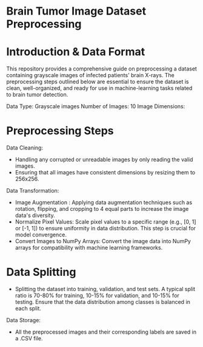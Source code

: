 # Brain Tumor Image Dataset Preprocessing

# Introduction & Data Format
This repository provides a comprehensive guide on preprocessing a dataset containing grayscale images of infected patients' brain X-rays. The preprocessing steps outlined below are essential to ensure the dataset is clean, well-organized, and ready for use in machine-learning tasks related to brain tumor detection.

Data Type: Grayscale images
Number of Images: 10
Image Dimensions: 

# Preprocessing Steps

Data Cleaning:

- Handling any corrupted or unreadable images by only reading the valid images.
- Ensuring that all images have consistent dimensions by resizing them to 256x256.

Data Transformation:

- Image Augmentation : 
Applying data augmentation techniques such as rotation, flipping, and cropping to 4 equal parts to increase the image data's diversity.
- Normalize Pixel Values: Scale pixel values to a specific range (e.g., [0, 1] or [-1, 1]) to ensure uniformity in data distribution. This step is crucial for model convergence.
- Convert Images to NumPy Arrays: Convert the image data into NumPy arrays for compatibility with machine learning frameworks.

# Data Splitting

- Splitting the dataset into training, validation, and test sets. A typical split ratio is 70-80% for training, 10-15% for validation, and 10-15% for testing. Ensure that the data distribution among classes is balanced in each split.

Data Storage:

- All the preprocessed images and their corresponding labels are saved in a .CSV file.


